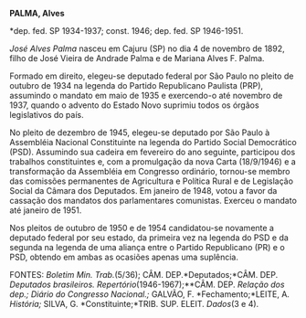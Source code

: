 **PALMA, Alves**

\*dep. fed. SP 1934-1937; const. 1946; dep. fed. SP 1946-1951.

*José Alves Palma* nasceu em Cajuru (SP) no dia 4 de novembro de 1892,
filho de José Vieira de Andrade Palma e de Mariana Alves F. Palma.

Formado em direito, elegeu-se deputado federal por São Paulo no pleito
de outubro de 1934 na legenda do Partido Republicano Paulista (PRP),
assumindo o mandato em maio de 1935 e exercendo-o até novembro de 1937,
quando o advento do Estado Novo suprimiu todos os órgãos legislativos do
país.

No pleito de dezembro de 1945, elegeu-se deputado por São Paulo à
Assembléia Nacional Constituinte na legenda do Partido Social
Democrático (PSD). Assumindo sua cadeira em fevereiro do ano seguinte,
participou dos trabalhos constituintes e, com a promulgação da nova
Carta (18/9/1946) e a transformação da Assembléia em Congresso
ordinário, tornou-se membro das comissões permanentes de Agricultura e
Política Rural e de Legislação Social da Câmara dos Deputados. Em
janeiro de 1948, votou a favor da cassação dos mandatos dos
parlamentares comunistas. Exerceu o mandato até janeiro de 1951.

Nos pleitos de outubro de 1950 e de 1954 candidatou-se novamente a
deputado federal por seu estado, da primeira vez na legenda do PSD e da
segunda na legenda de uma aliança entre o Partido Republicano (PR) e o
PSD, obtendo em ambas as ocasiões apenas uma suplência.

FONTES: *Boletim Min. Trab.*(5/36); CÂM. DEP.*Deputados;*CÂM. DEP.
*Deputados brasileiros. Repertório*(1946-1967);**CÂM. DEP. *Relação dos*
*dep.; Diário do Congresso Nacional.;* GALVÃO, F. *Fechamento;*LEITE, A.
*História;* SILVA, G. *Constituinte;*TRIB. SUP. ELEIT. *Dados*(3 e 4).

 
